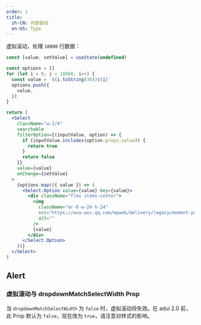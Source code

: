 ```yaml
---
order: 1
title:
  zh-CN: 内部驱动
  en-US: Type
---
```


虚拟滚动，处理 `10000` 行数据：

```jsx
const [value, setValue] = useState(undefined)

const options = []
for (let i = 0; i < 10000; i++) {
  const value = `${i.toString(36)}${i}`
  options.push({
    value,
  })
}

return (
  <Select
    className="w-2/4"
    searchable
    filterOption={(inputValue, option) => {
      if (inputValue.includes(option.props.value)) {
        return true
      }
      return false
    }}
    value={value}
    onChange={setValue}
  >
    {options.map(({ value }) => (
      <Select.Option value={value} key={value}>
        <div className="flex items-center">
          <img
            className="mr-8 w-24 h-24"
            src="https://wxa.wxs.qq.com/mpweb/delivery/legacy/moment-preview/placeholder/vid.png"
            alt=""
          />
          {value}
        </div>
      </Select.Option>
    ))}
  </Select>
)
```

## Alert

### 虚拟滚动与 dropdownMatchSelectWidth Prop

当 `dropdownMatchSelectWidth` 为 `false` 时，虚拟滚动将失效。在 adui 2.0 前，此 Prop 默认为 `false`，现在改为 `true`，请注意对样式的影响。
